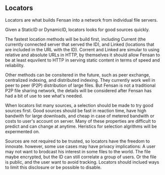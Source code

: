 ## Locators 

Locators are what builds Fensan into a network from individual file servers.

Given a StaticID or DynamicID, locators looks for good sources quickly. 

The fastest location methods will be build first, including Current (the currently connected server that served the ID), and Linked (locations that are included in the URL with the ID). Corrent and Linked are simular to using relative and absolute URLs in HTTP, by themselves it should allow Fensan to be at least equvilent to HTTP in serving static content in terms of speed and reliability.

Other methods can be consitered in the future, such as peer exchange, centralized indexing, and distributed indexing. They currently work well in peer to peer (P2P) distribution of large files. But Fensan is not a traditional P2P file sharing network, the details will be considered after Fensan has had a bit of use to see what's needed.

When locators list many sources, a selection should be made to try good sources first. Good sources should be fast in reaction time, have high bandwith for large downloads, and cheap in case of metered bandwith or costs to user's account on server. Many of these properties are difficult to predict and can change at anytime. Heristics for selection algrithms will be expermented on. 

Sources are not required to be trusted, so locators have the freedom to innovate. however, some use cases may have privacy implications: A user may not want to brodcast his interest in some files to the world. The file maybe encrypted, but the ID can still correlate a group of users. Or the file is public, and the user want to avoid tracking. Locators should inclued ways to limit this disclosure or be possible to disable.
